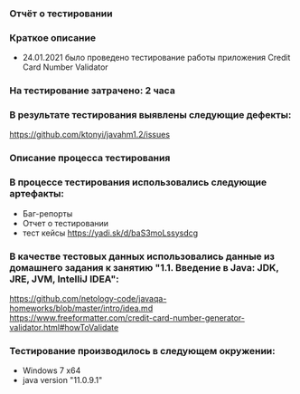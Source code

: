 ### Отчёт о тестировании
### Краткое описание
- 24.01.2021  было проведено тестирование работы приложения Credit Card Number Validator

### На тестирование затрачено: 2 часа

### В результате тестирования выявлены следующие дефекты:
https://github.com/ktonyi/javahm1.2/issues


### Описание процесса тестирования
### В процессе тестирования использовались следующие артефакты:
- Баг-репорты
- Отчет о тестировании
- тест кейсы  https://yadi.sk/d/baS3moLssysdcg

### В качестве тестовых данных использовались данные из домашнего задания к занятию "1.1. Введение в Java: JDK, JRE, JVM, IntelliJ IDEA":

https://github.com/netology-code/javaqa-homeworks/blob/master/intro/idea.md
https://www.freeformatter.com/credit-card-number-generator-validator.html#howToValidate

### Тестирование производилось в следующем окружении:
- Windows 7 x64
- java version "11.0.9.1"